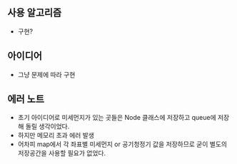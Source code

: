 ## 사용 알고리즘
- 구현?
## 아이디어
- 그냥 문제에 따라 구현
## 에러 노트
- 초기 아이디어로 미세먼지가 있는 곳들은 Node 클래스에 저장하고 queue에 저장해 돌릴 생각이었다. 
- 하지만 메모리 초과 에러 발생
- 어차피 map에서 각 좌표별 미세먼지 or 공기청정기 값을 저장하므로 굳이 별도의 저장공간을 사용할 필요가 없었다. 